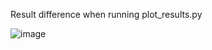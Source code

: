 

Result difference when running plot_results.py

![image](https://lambdacapitalwebsite.blob.core.windows.net/images/performacne.png)
